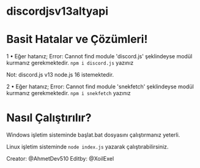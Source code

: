 # discordjsv13altyapi

Basit Hatalar ve Çözümleri!
=================
1 • Eğer hatanız;
Error: Cannot find module 'discord.js'
şeklindeyse modül kurmanız gerekmektedir.
`npm i discord.js` yazınız

Not: discord.js v13 node.js 16 istemektedir.

2 • Eğer hatanız;
Error: Cannot find module 'snekfetch'
şeklindeyse modül kurmanız gerekmektedir.
`npm i snekfetch` yazınız
 
Nasıl Çalıştırılır?
=================
Windows işletim sisteminde başlat.bat dosyasını çalıştırmanız yeterli.




Linux işletim sisteminde `node index.js` yazarak çalıştırabilirsiniz.

Creator: @AhmetDev510 Editby: @XoilExel
